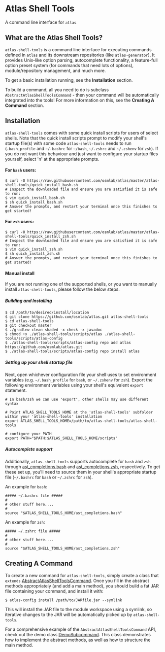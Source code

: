 # Atlas Shell Tools
A command line interface for `atlas`

## What are the Atlas Shell Tools?
`atlas-shell-tools` is a command line interface for executing commands defined in `atlas`
and its downstream repositories (like `atlas-generator`). It provides Unix-like option parsing,
autocomplete functionality, a feature-full option preset system (for commands that need lots
of options), module/repository management, and much more.

To get a basic installation running, see the **Installation** section.

To build a command, all you need to do is subclass `AbstractAtlasShellToolsCommand` - then your
command will be automatically integrated into the tools! For more information on this,
see the **Creating A Command** section.

## Installation
`atlas-shell-tools` comes with some quick install scripts for users of select shells.
Note that the quick install scripts prompt to modify your shell's startup file(s)
with some code `atlas-shell-tools` needs to run (`.bash_profile` and `~/.bashrc`
for `~/bash`, `~/.zshrc` and `~/.zshenv` for `zsh`). If you do not want this behaviour
and just want to configure your startup files yourself, select 'n' at the appropriate prompts.

#### For `bash` users:
```
$ curl -O https://raw.githubusercontent.com/osmlab/atlas/master/atlas-shell-tools/quick_install_bash.sh
# Inspect the downloaded file and ensure you are satisfied it is safe to run:
$ vim quick_install_bash.sh
$ sh quick_install_bash.sh
# Answer the prompts, and restart your terminal once this finishes to get started!
```

#### For `zsh` users:
```
$ curl -O https://raw.githubusercontent.com/osmlab/atlas/master/atlas-shell-tools/quick_install_zsh.sh
# Inspect the downloaded file and ensure you are satisfied it is safe to run:
$ vim quick_install_zsh.sh
$ sh quick_install_zsh.sh
# Answer the prompts, and restart your terminal once this finishes to get started!
```

#### Manual install
If you are not running one of the supported shells, or you want to manually
install `atlas-shell-tools`, please follow the below steps.
##### Building and Installing
```
$ cd /path/to/desired/install/location
$ git clone https://github.com/osmlab/atlas.git atlas-shell-tools
$ cd atlas-shell-tools
$ git checkout master
$ ./gradlew clean shaded -x check -x javadoc
$ chmod +x ./atlas-shell-tools/scripts/atlas ./atlas-shell-tools/scripts/atlas-config
$ ./atlas-shell-tools/scripts/atlas-config repo add atlas https://github.com/osmlab/atlas.git
$ ./atlas-shell-tools/scripts/atlas-config repo install atlas
```
##### Setting up your shell startup file
Next, open whichever configuration file your shell uses to set environment variables
(e.g. `~/.bash_profile` for `bash`, or `~/.zshenv` for `zsh`). Export the following
environment variables using your shell's equivalent `export` statement.
```
# In bash/zsh we can use 'export', other shells may use different syntax

# Point ATLAS_SHELL_TOOLS_HOME at the 'atlas-shell-tools' subfolder within your 'atlas-shell-tools' installation
export ATLAS_SHELL_TOOLS_HOME=/path/to/atlas-shell-tools/atlas-shell-tools

# configure your PATH
export PATH="$PATH:$ATLAS_SHELL_TOOLS_HOME/scripts"
```
##### Autocomplete support
Additionally, `atlas-shell-tools` supports autocomplete for `bash` and `zsh`
through [ast_completions.bash](https://github.com/osmlab/atlas/blob/master/atlas-shell-tools/ast_completions.bash)
and [ast_completions.zsh](https://github.com/osmlab/atlas/blob/master/atlas-shell-tools/ast_completions.zsh),
respectively. To get these set up, you'll need to source them in your shell's appropriate
startup file (`~/.bashrc` for `bash` or `~/.zshrc` for `zsh`).

An example for `bash`:
```
##### ~/.bashrc file #####
#
# other stuff here....
#
source "$ATLAS_SHELL_TOOLS_HOME/ast_completions.bash"
```

An example for `zsh`:
```
##### ~/.zshrc file #####
#
# other stuff here....
#
source "$ATLAS_SHELL_TOOLS_HOME/ast_completions.zsh"
```

## Creating A Command
To create a new command for `atlas-shell-tools`, simply create a class that `extends`
[AbstractAtlasShellToolsCommand](https://github.com/osmlab/atlas/blob/master/src/main/java/org/openstreetmap/atlas/utilities/command/abstractcommand/AbstractAtlasShellToolsCommand.java).
Once you fill in the abstract methods appropriately (and add a main method), you should build a
fat JAR file containing your command, and install it with:
```
$ atlas-config install /path/to/JARfile.jar --symlink
```
This will install the JAR file to the module workspace using a symlink, so iterative
changes to the JAR will be automatically picked up by `atlas-shell-tools`.

For a comprehensive example of the `AbstractAtlasShellToolsCommand` API, check out the
demo class [DemoSubcommand](https://github.com/osmlab/atlas/blob/master/src/main/java/org/openstreetmap/atlas/utilities/command/subcommands/AtlasShellToolsDemoCommand.java).
This class demonstrates how to implement the abstract methods, as well as how to structure
the main method.
